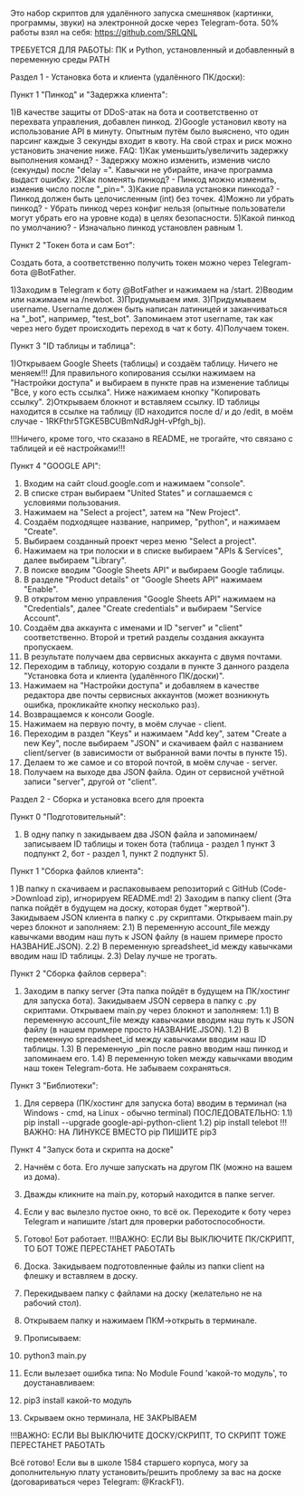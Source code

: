 Это набор скриптов для удалённого запуска смешнявок (картинки, программы, звуки) на электронной доске через Telegram-бота.
50% работы взял на себя: https://github.com/SRLQNL

ТРЕБУЕТСЯ ДЛЯ РАБОТЫ: ПК и Python, установленный и добавленный в переменную среды PATH

Раздел 1 - Установка бота и клиента (удалённого ПК/доски):

Пункт 1 "Пинкод" и "Задержка клиента":

1)В качестве защиты от DDoS-атак на бота и соответственно от перехвата управления, добавлен пинкод.
2)Google установил квоту на использование API в минуту. Опытным путём было выяснено, что один парсинг каждые 3 секунды входит в квоту. На свой страх и риск можно установить значение ниже.
FAQ:
1)Как уменьшить/увеличить задержку выполнения команд? - Задержку можно изменить, изменив число (секунды) после "delay =". Кавычки не убирайте, иначе программа выдаст ошибку.
2)Как поменять пинкод? - Пинкод можно изменить, изменив число после "_pin=".
3)Какие правила установки пинкода? - Пинкод должен быть целочисленным (int) без точек.
4)Можно ли убрать пинкод? - Убрать пинкод через конфиг нельзя (опытные пользователи могут убрать его на уровне кода) в целях безопасности.
5)Какой пинкод по умолчанию? - Изначально пинкод установлен равным 1.

Пункт 2 "Токен бота и сам Бот":

Создать бота, а соответственно получить токен можно через Telegram-бота @BotFather.

1)Заходим в Telegram к боту @BotFather и нажимаем на /start.
2)Вводим или нажимаем на /newbot.
3)Придумываем имя.
3)Придумываем username. Username должен быть написан латиницей и заканчиваться на "_bot", например, "test_bot". Запоминаем этот username, так как через него будет происходить переход в чат к боту.
4)Получаем токен.

Пункт 3 "ID таблицы и таблица":

1)Открываем Google Sheets (таблицы) и создаём таблицу. Ничего не меняем!!! Для правильного копирования ссылки нажимаем на "Настройки доступа" и выбираем в пункте прав на изменение таблицы "Все, у кого есть ссылка". Ниже нажимаем кнопку "Копировать ссылку".
2)Открываем блокнот и вставляем ссылку. ID таблицы находится в ссылке на таблицу (ID находится после d/ и до /edit, в моём случае - 1RKFthr5TGKE5BCUBmNdRJgH-vPfgh_bj).

!!!Ничего, кроме того, что сказано в README, не трогайте, что связано с таблицей и её настройками!!!

Пункт 4 "GOOGLE API":

1) Входим на сайт cloud.google.com и нажимаем "console".
2) В списке стран выбираем "United States" и соглашаемся с условиями пользования.
3) Нажимаем на "Select a project", затем на "New Project".
4) Создаём подходящее название, например, "python", и нажимаем "Create".
5) Выбираем созданный проект через меню "Select a project".
6) Нажимаем на три полоски и в списке выбираем "APIs & Services", далее выбираем "Library".
7) В поиске вводим "Google Sheets API" и выбираем Google таблицы.
8) В разделе "Product details" от "Google Sheets API" нажимаем "Enable".
9) В открытом меню управления "Google Sheets API" нажимаем на "Credentials", далее "Create credentials" и выбираем "Service Account".
10) Создаём два аккаунта с именами и ID "server" и "client" соответственно. Второй и третий разделы создания аккаунта пропускаем.
11) В результате получаем два сервисных аккаунта с двумя почтами.
12) Переходим в таблицу, которую создали в пункте 3 данного раздела "Установка бота и клиента (удалённого ПК/доски)".
13) Нажимаем на "Настройки доступа" и добавляем в качестве редактора две почты сервисных аккаунтов (может возникнуть ошибка, прокликайте кнопку несколько раз).
14) Возвращаемся к консоли Google.
15) Нажимаем на первую почту, в моём случае - client.
16) Переходим в раздел "Keys" и нажимаем "Add key", затем "Create a new Key", после выбираем "JSON" и скачиваем файл с названием client/server (в зависимости от выбранной вами почты в пункте 15).
17) Делаем то же самое и со второй почтой, в моём случае - server.
18) Получаем на выходе два JSON файла. Один от сервисной учётной записи "server", другой от "client".


Раздел 2 - Сборка и установка всего для проекта

Пункт 0 "Подготовительный":

1) В одну папку n закидываем два JSON файла и запоминаем/записываем ID таблицы и токен бота (таблица - раздел 1 пункт 3 подпункт 2, бот - раздел 1, пункт 2 подпункт 5).

Пункт 1 "Сборка файлов клиента":

1 )В папку n скачиваем и распаковываем репозиторий с GitHub (Code->Download zip), игнорируем README.md!
2) Заходим в папку client (Эта папка пойдёт в будущем на доску, которая будет "жертвой"). Закидываем JSON клиента в папку с .py скриптами. Открываем main.py через блокнот и заполняем:
2.1) В переменную account_file между кавычками вводим наш путь к JSON файлу (в нашем примере просто НАЗВАНИЕ.JSON).
2.2) В переменную spreadsheet_id между кавычками вводим наш ID таблицы.
2.3) Delay лучше не трогать.

Пункт 2 "Сборка файлов сервера":

1) Заходим в папку server (Эта папка пойдёт в будущем на ПК/хостинг для запуска бота). Закидываем JSON сервера в папку с .py скриптами. Открываем main.py через блокнот и заполняем:
1.1) В переменную account_file между кавычками вводим наш путь к JSON файлу (в нашем примере просто НАЗВАНИЕ.JSON).
1.2) В переменную spreadsheet_id между кавычками вводим наш ID таблицы.
1.3) В переменную _pin после равно вводим наш пинкод и запоминаем его.
1.4) В переменную token между кавычками вводим наш токен Telegram-бота.
Не забываем сохраняться.

Пункт 3 "Библиотеки":

1) Для сервера (ПК/хостинг для запуска бота) вводим в терминал (на Windows - cmd, на Linux - обычно terminal) ПОСЛЕДОВАТЕЛЬНО:
1.1) pip install --upgrade google-api-python-client
1.2) pip install telebot
!!!ВАЖНО: НА ЛИНУКСЕ ВМЕСТО pip ПИШИТЕ pip3

Пункт 4 "Запуск бота и скрипта на доске"

2) Начнём с бота. Его лучше запускать на другом ПК (можно на вашем из дома).
3) Дважды кликните на main.py, который находится в папке server.
3) Если у вас вылезло пустое окно, то всё ок. Переходите к боту через Telegram и напишите /start для проверки работоспособности.
4) Готово! Бот работает.
!!!ВАЖНО: ЕСЛИ ВЫ ВЫКЛЮЧИТЕ ПК/СКРИПТ, ТО БОТ ТОЖЕ ПЕРЕСТАНЕТ РАБОТАТЬ

1) Доска. Закидываем подготовленные файлы из папки client на флешку и вставляем в доску.
2) Перекидываем папку с файлами на доску (желательно не на рабочий стол).
3) Открываем папку и нажимаем ПКМ->открыть в терминале.
4) Прописываем:
6) python3 main.py
7) Если вылезает ошибка типа: No Module Found 'какой-то модуль', то доустанавливаем:
8) pip3 install какой-то модуль
9) Скрываем окно терминала, НЕ ЗАКРЫВАЕМ

!!!ВАЖНО: ЕСЛИ ВЫ ВЫКЛЮЧИТЕ ДОСКУ/СКРИПТ, ТО СКРИПТ ТОЖЕ ПЕРЕСТАНЕТ РАБОТАТЬ

Всё готово! Если вы в школе 1584 старшего корпуса, могу за дополнительную плату установить/решить проблему за вас на доске (договариваться через Telegram: @KrackF1).
